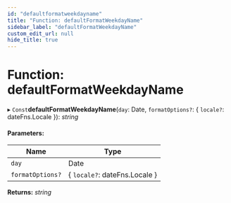 ```yaml
---
id: "defaultformatweekdayname"
title: "Function: defaultFormatWeekdayName"
sidebar_label: "defaultFormatWeekdayName"
custom_edit_url: null
hide_title: true
---
```


# Function: defaultFormatWeekdayName

▸ `Const`**defaultFormatWeekdayName**(`day`: Date, `formatOptions?`: { `locale?`: dateFns.Locale  }): *string*

#### Parameters:

Name | Type |
------ | ------ |
`day` | Date |
`formatOptions?` | { `locale?`: dateFns.Locale  } |

**Returns:** *string*
